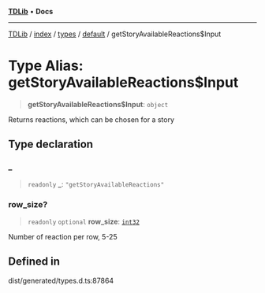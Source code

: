[**TDLib**](../../../../../../README.md) • **Docs**

***

[TDLib](../../../../../../modules.md) / [index](../../../../../README.md) / [types](../../../README.md) / [default](../README.md) / getStoryAvailableReactions$Input

# Type Alias: getStoryAvailableReactions$Input

> **getStoryAvailableReactions$Input**: `object`

Returns reactions, which can be chosen for a story

## Type declaration

### \_

> `readonly` **\_**: `"getStoryAvailableReactions"`

### row\_size?

> `readonly` `optional` **row\_size**: [`int32`](int32-1.md)

Number of reaction per row, 5-25

## Defined in

dist/generated/types.d.ts:87864
